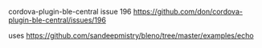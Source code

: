 cordova-plugin-ble-central issue 196
https://github.com/don/cordova-plugin-ble-central/issues/196

uses https://github.com/sandeepmistry/bleno/tree/master/examples/echo